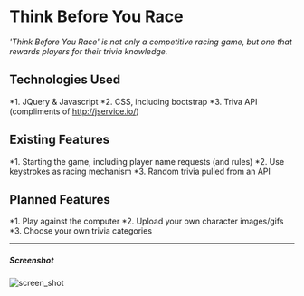 # Think Before You Race

*'Think Before You Race' is not only a competitive racing game, but one that rewards players for their trivia knowledge.*

## Technologies Used

*1. JQuery & Javascript
*2. CSS, including bootstrap
*3. Triva API (compliments of http://jservice.io/)

## Existing Features

*1. Starting the game, including player name requests (and rules)
*2. Use keystrokes as racing mechanism
*3. Random trivia pulled from an API

## Planned Features

*1. Play against the computer
*2. Upload your own character images/gifs
*3. Choose your own trivia categories

---

##### Screenshot
![screen_shot](http://stanleyyork.com/wp-content/uploads/2015/11/thinkbeforeyourace.png)
